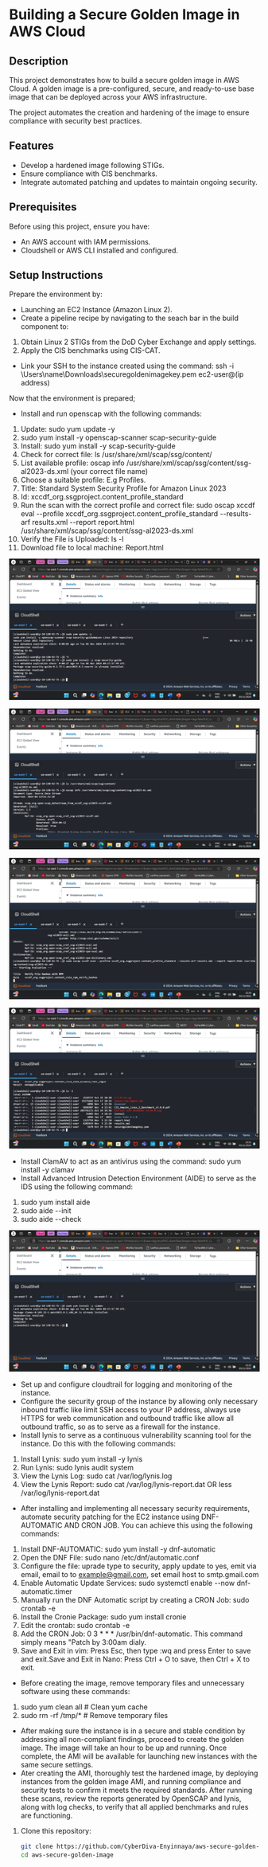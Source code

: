 # Building a Secure Golden Image in AWS Cloud

## Description

This project demonstrates how to build a secure golden image in AWS Cloud. A golden image is a pre-configured, secure, and ready-to-use base image that can be deployed across your AWS infrastructure.

The project automates the creation and hardening of the image to ensure compliance with security best practices.

## Features

- Develop a hardened image following STIGs.
- Ensure compliance with CIS benchmarks.
- Integrate automated patching and updates to maintain ongoing security.

## Prerequisites

Before using this project, ensure you have:

- An AWS account with IAM permissions.
- Cloudshell or AWS CLI installed and configured.

## Setup Instructions

Prepare the environment by:
- Launching an EC2 Instance (Amazon Linux 2).
- Create a pipeline recipe by navigating to the seach bar in the build component to:
1. Obtain Linux 2 STIGs from the DoD Cyber Exchange and apply settings.
2. Apply the CIS benchmarks using CIS-CAT.
- Link your SSH to the instance created using the command: ssh -i \Users\name\Downloads\securegoldenimagekey.pem ec2-user@(ip address)

Now that the environment is prepared;
- Install and run openscap with the following commands:
1. Update: sudo yum update -y
2. sudo yum install -y openscap-scanner scap-security-guide
3. Install: sudo yum install -y scap-security-guide
4. Check for correct file: ls /usr/share/xml/scap/ssg/content/
5. List available profile: oscap info /usr/share/xml/scap/ssg/content/ssg-al2023-ds.xml (your correct file name)
6. Choose a suitable profile: E.g Profiles.
7. Title: Standard System Security Profile for Amazon Linux 2023
8. Id: xccdf_org.ssgproject.content_profile_standard
9. Run the scan with the correct profile and correct file: sudo oscap xccdf eval --profile xccdf_org.ssgproject.content_profile_standard --results-arf results.xml --report report.html /usr/share/xml/scap/ssg/content/ssg-al2023-ds.xml
10. Verify the File is Uploaded: ls -l
11. Download file to local machine: Report.html

![Installing and running OpenSCAP](GoldenImage1.png)

![Installing and running OpenSCAP](GoldenImage2.png)

![Installing and running OpenSCAP](GoldenImage3.png)

![Installing and running OpenSCAP](GoldenImage4.png)

- Install ClamAV to act as an antivirus using the command: sudo yum install -y clamav
- Install Advanced Intrusion Detection Environment (AIDE) to serve as the IDS using the following command:
1. sudo yum install aide
2. sudo aide --init
3. sudo aide --check

![Installing ClamAV](GoldenImage5.png)


- Set up and configure cloudtrail for logging and monitoring of the instance.
- Configure the security group of the instance by allowing only necessary inbound traffic like limit SSH access to your IP address, always use HTTPS for web communication and outbound traffic like allow all outbound traffic, so as to serve as a firewall for the instance.
- Install lynis to serve as a continuous vulnerability scanning tool for the instance. Do this with the following commands:
1. Install Lynis: sudo yum install -y lynis
2. Run Lynis: sudo lynis audit system
3. View the Lynis Log: sudo cat /var/log/lynis.log
4. View the Lynis Report: sudo cat /var/log/lynis-report.dat  OR  less /var/log/lynis-report.dat

- After installing and implementing all necessary security requirements, automate security patching for the EC2 instance using DNF-AUTOMATIC AND CRON JOB. You can achieve this using the following commands:
1. Install DNF-AUTOMATIC: sudo yum install -y dnf-automatic
2. Open the DNF File: sudo nano /etc/dnf/automatic.conf
3. Configure the file: uprade type to security, apply update to yes, emit via email, email to to example@gmail.com, set email host to smtp.gmail.com
4. Enable Automatic Update Services: sudo systemctl enable --now dnf-automatic.timer
5. Manually run the DNF Automatic script by creating a CRON Job: sudo crontab -e
6. Install the Cronie Package: sudo yum install cronie
7. Edit the crontab: sudo crontab -e
8. Add the CRON Job: 0 3 * * * /usr/bin/dnf-automatic. This command simply means "Patch by 3:00am dialy.
9. Save and Exit in vim: Press Esc, then type :wq and press Enter to save and exit.Save and Exit in Nano: Press Ctrl + O to save, then Ctrl + X to exit.

- Before creating the image, remove temporary files and unnecessary software using these commands:
1. sudo yum clean all   # Clean yum cache
2. sudo rm -rf /tmp/*   # Remove temporary files

- After making sure the instance is in a secure and stable condition by addressing all non-compliant findings, proceed to create the golden image. The image will take an hour to be up and running. Once complete, the AMI will be available for launching new instances with the same secure settings.
- Ater creating the AMI, thoroughly test the hardened image, by deploying instances from the golden image AMI, and running compliance and security tests to confirm it meets the required standards. After running these scans, review the reports generated by OpenSCAP and lynis, along with log checks, to verify that all applied benchmarks and rules are functioning.



1. Clone this repository:
   ```bash
   git clone https://github.com/CyberDiva-Enyinnaya/aws-secure-golden-image.git
   cd aws-secure-golden-image

